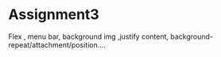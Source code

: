 # Assignment3
Flex , menu bar, background img ,justify content, background-repeat/attachment/position....
